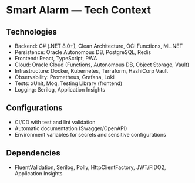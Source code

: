 # Smart Alarm — Tech Context

## Technologies

- Backend: C# (.NET 8.0+), Clean Architecture, OCI Functions, ML.NET
- Persistence: Oracle Autonomous DB, PostgreSQL, Redis
- Frontend: React, TypeScript, PWA
- Cloud: Oracle Cloud (Functions, Autonomous DB, Object Storage, Vault)
- Infrastructure: Docker, Kubernetes, Terraform, HashiCorp Vault
- Observability: Prometheus, Grafana, Loki
- Tests: xUnit, Moq, Testing Library (frontend)
- Logging: Serilog, Application Insights

## Configurations

- CI/CD with test and lint validation
- Automatic documentation (Swagger/OpenAPI)
- Environment variables for secrets and sensitive configurations

## Dependencies

- FluentValidation, Serilog, Polly, HttpClientFactory, JWT/FIDO2, Application Insights
